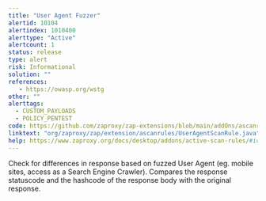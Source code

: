 ```yaml
---
title: "User Agent Fuzzer"
alertid: 10104
alertindex: 1010400
alerttype: "Active"
alertcount: 1
status: release
type: alert
risk: Informational
solution: ""
references:
   - https://owasp.org/wstg
other: ""
alerttags: 
  - CUSTOM_PAYLOADS
  - POLICY_PENTEST
code: https://github.com/zaproxy/zap-extensions/blob/main/addOns/ascanrules/src/main/java/org/zaproxy/zap/extension/ascanrules/UserAgentScanRule.java
linktext: "org/zaproxy/zap/extension/ascanrules/UserAgentScanRule.java"
help: https://www.zaproxy.org/docs/desktop/addons/active-scan-rules/#id-10104
---
```

Check for differences in response based on fuzzed User Agent (eg. mobile sites, access as a Search Engine Crawler). Compares the response statuscode and the hashcode of the response body with the original response.
